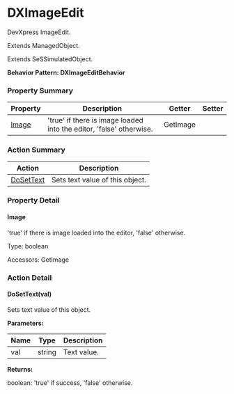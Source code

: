 # DXImageEdit

DevXpress ImageEdit.
 
Extends ManagedObject.

Extends SeSSimulatedObject.





**Behavior Pattern: DXImageEditBehavior**


<!-- ============================== property summary ========================== -->

	

### Property Summary

| **Property** | **Description** | **Getter** | **Setter** |
| ------------ | --------------- | ---------- | ---------- |
| [Image](#Image) | 'true' if there is image loaded into the editor, 'false' otherwise. | GetImage |  |



	
<!-- ============================== action summary ========================== -->



### Action Summary

|  **Action** | **Description** | 
| ----------- | --------------- |
|	[DoSetText](#DoSetText) | Sets text value of this object. |




<!-- ============================== property detail ========================== -->
	
### Property Detail
		
<a name="Image"></a>
#### Image


'true' if there is image loaded into the editor, 'false' otherwise.

			
	
			
Type: boolean
			
			
Accessors: GetImage
			
		
	
	
<!-- ============================== action detail ========================== -->
	
### Action Detail
		
<a name="DoSetText"></a>    
#### DoSetText(val)

Sets text value of this object.


**Parameters:**

|	**Name** | **Type** | **Description** |
| ---------- | -------- | --------------- |
| val | string |	Text value. |




**Returns:**

boolean: 'true' if success, 'false' otherwise.




	

